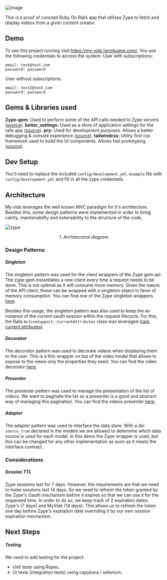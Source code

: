 ![image](https://user-images.githubusercontent.com/3678598/97705026-24360700-1a92-11eb-9062-a47497b1e427.png)

This is a proof of concept Ruby On Rails app that utilizes Zype to fetch and display videos from a given content creator.

## Demo

To see this project running visit https://my-vids.herokuapp.com/. You use the following credentials to access the system:
User with subscriptions:
```
email: test@test.com
password: password
```
User without subscriptions:
```
email: test2@test.com
password: password
```

## Gems & Libraries used

**Zype-gem:** Used to perform some of the API calls needed to Zype servers ([source](https://github.com/zype/zype-gem)).
**better_settings:** Used as a store of application settings for the rails app ([source](https://github.com/ElMassimo/better_settings)).
**pry:** Used for development purposes. Allows a better debugging & console experience ([source](https://github.com/pry/pry)).
**tailwindcss:** Utility first css framework used to build the UI components. Allows fast prototyping. ([source](https://github.com/tailwindlabs/tailwindcss)).

## Dev Setup

You'll need to replace the included `config/development.yml.example` file with `config/development.yml` and fill in all the zype credentails.

## Architecture

My vids leverages the well known MVC paradigm for it's architecture. Besides this, some design patterns were implemented in order to bring calrity, maintenability and extensibility to the structure of the code. 

![zype](https://user-images.githubusercontent.com/3678598/97709680-7f1f2c80-1a99-11eb-9cf1-b6285b28168b.jpeg)
_<p align="center">1. Architecutral diagram</p>_

### Design Patterns

##### Singleton
The singleton pattern was used for the client wrappers of the Zype gem api. The zype gem instantiates a new client every time a request needs to be done. This is not optimal as it will consume more memory. Given the nature of the API client, these can be wrapped with a singleton object in favor of memory consumption.
You can find one of the Zype singleton wrappers [here](https://github.com/mochetts/my-vids/blob/master/app/services/my/videos.rb).

Besides this usage, the singleton pattern was also used to keep the an instance of the current oauth session within the request lifecycle. For this, the Rails `ActiveSupport::CurrentAttributes` class was leveraged ([rails current attributes](https://api.rubyonrails.org/classes/ActiveSupport/CurrentAttributes.html)).

##### Decorator
The decorator pattern was used to decorate videos when displaying them to the user. This is a thin wrapper on top of the video model that allows to expose to the views only the properties they need. You can find the video decorator [here](https://github.com/mochetts/my-vids/blob/master/app/decorators/video_decorator.rb).

##### Presenter
The presenter pattern was used to manage the presentation of the list of videos. We want to paginate the list so a presenter is a good and abstract way of managing this pagination. You can find the videos presenter [here](https://github.com/mochetts/my-vids/blob/master/app/presenters/videos_presenter.rb).

##### Adapter
The adapter pattern was used to interface the data store. With a dsl `source_from` declared in the models we are allowed to determine which data source is used for each model. In this demo the Zype wrapper is used, but this can be changed for any other implementation as soon as it meets the interface contract.

### Considerations

##### Session TTL
Zype sessions last for 7 days. However, the requirements are that we need to make sessions last 14 days. So we need to refresh the token granted by the Zype's Oauth mechanism before it expires so that we can use it for the requested time. In order to do so, we keep track of 2 expiration dates: Zype's (7 days) and MyVids (14 days). This allows us to refresh the token one day before Zype's expiration date overriding it by our own session expiration mechanism.

## Next Steps

##### Testing
We need to add testing for the project:
- Unit tests using Rspec.
- UI tests (integration tests) using capybara / selenium.
